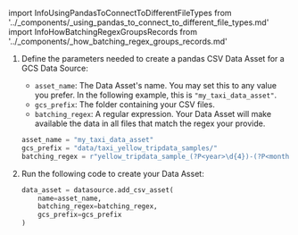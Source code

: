 import InfoUsingPandasToConnectToDifferentFileTypes from '../_components/_using_pandas_to_connect_to_different_file_types.md'
import InfoHowBatchingRegexGroupsRecords from '../_components/_how_batching_regex_groups_records.md'

1. Define the parameters needed to create a pandas CSV Data Asset for a GCS Data Source:

    - `asset_name`: The Data Asset's name.  You may set this to any value you prefer.  In the following example, this is `"my_taxi_data_asset"`.
    - `gcs_prefix`: The folder containing your CSV files.
    - `batching_regex`: A regular expression.  Your Data Asset will make available the data in all files that match the regex your provide.
    
    ```python title="Python"
    asset_name = "my_taxi_data_asset"
    gcs_prefix = "data/taxi_yellow_tripdata_samples/"
    batching_regex = r"yellow_tripdata_sample_(?P<year>\d{4})-(?P<month>\d{2})\.csv"
    ```
   
    <InfoHowBatchingRegexGroupsRecords/>

3. Run the following code to create your Data Asset:

    ```python title="Python"
    data_asset = datasource.add_csv_asset(
        name=asset_name,
        batching_regex=batching_regex,
        gcs_prefix=gcs_prefix
    )
    ```
   
   <InfoUsingPandasToConnectToDifferentFileTypes/>